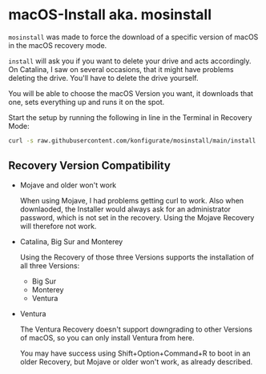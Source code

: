 # macOS-Install aka. mosinstall

`mosinstall` was made to force the download of a specific version of macOS in the macOS recovery mode.

`install` will ask you if you want to delete your drive and acts accordingly. On Catalina, I saw on several occasions, that it might have problems deleting the drive. You'll have to delete the drive yourself.

You will be able to choose the macOS Version you want, it downloads that one, sets everything up and runs it on the spot.

Start the setup by running the following in line in the Terminal in Recovery Mode:

```bash
curl -s raw.githubusercontent.com/konfigurate/mosinstall/main/install | bash
```

## Recovery Version Compatibility

- Mojave and older won't work

    When using Mojave, I had problems getting curl to work. Also when downlaoded, the Installer would always ask for an administrator password, which is not set in the recovery. Using the Mojave Recovery will therefore not work.

- Catalina, Big Sur and Monterey

    Using the Recovery of those three Versions supports the installation of all three Versions:

    - Big Sur
    - Monterey
    - Ventura

- Ventura

    The Ventura Recovery doesn't support downgrading to other Versions of macOS, so you can only install Ventura from here.

    You may have success using Shift+Option+Command+R to boot in an older Recovery, but Mojave or older won't work, as already described.